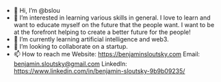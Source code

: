 - 👋 Hi, I’m @bslou
- 👀 I’m interested in learning various skills in general. I love to learn and want to educate myself on the future that the people want. I want to be at the forefront helping to create a better future for the people!
- 🌱 I’m currently learning artificial intelligence and web3. 
- 💞️ I’m looking to collaborate on a startup.
- 📫 How to reach me 
         Website: https://benjaminsloutsky.com
         Email: benjamin.sloutsky@gmail.com
         LinkedIn: https://www.linkedin.com/in/benjamin-sloutsky-9b9b09235/


<!---
bslou/bslou is a ✨ special ✨ repository because its `README.md` (this file) appears on your GitHub profile.
You can click the Preview link to take a look at your changes.
--->
